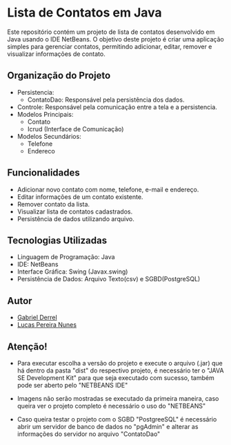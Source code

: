 # Lista de Contatos em Java

Este repositório contém um projeto de lista de contatos desenvolvido em Java usando o IDE NetBeans. O objetivo deste projeto é criar uma aplicação simples para gerenciar contatos, permitindo adicionar, editar, remover e visualizar informações de contato.

## Organização do Projeto

- Persistencia:
  - ContatoDao: Responsável pela persistência dos dados.
- Controle: Responsável pela comunicação entre a tela e a persistencia.
- Modelos Principais:
  - Contato
  - Icrud (Interface de Comunicação)
- Modelos Secundários:
  - Telefone
  - Endereco

## Funcionalidades

- Adicionar novo contato com nome, telefone, e-mail e endereço.
- Editar informações de um contato existente.
- Remover contato da lista.
- Visualizar lista de contatos cadastrados.
- Persistência de dados utilizando arquivo.

## Tecnologias Utilizadas

- Linguagem de Programação: Java
- IDE: NetBeans
- Interface Gráfica: Swing (Javax.swing)
- Persistência de Dados: Arquivo Texto(csv) e SGBD(PostgreSQL)

## Autor

- [Gabriel Derrel](https://github.com/gabriel0derrel)
- [Lucas Pereira Nunes](https://github.com/Prizrak2)

## Atenção!
- Para executar escolha a versão do projeto e execute o arquivo (.jar) que há dentro da pasta "dist" do respectivo projeto, é necessário ter o "JAVA SE Development Kit" para que seja executado com sucesso, também pode ser aberto pelo "NETBEANS IDE"

- Imagens não serão mostradas se executado da primeira maneira, caso queira ver o projeto completo é necessário o uso do "NETBEANS"

- Caso queira testar o projeto com o SGBD "PostgreeSQL" é necessário abrir um servidor de banco de dados no "pgAdmin" e alterar as informações do servidor no arquivo "ContatoDao"
